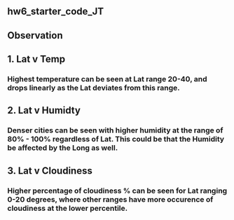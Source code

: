 ## hw6_starter_code_JT

## Observation
## 1. Lat v Temp
### Highest temperature can be seen at Lat range 20-40, and drops linearly as the Lat deviates from this range. 


## 2. Lat v Humidty
### Denser cities can be seen with higher humidity at the range of 80% - 100% regardless of Lat. This could be that the Humidity be affected by the Long as well.

## 3. Lat v Cloudiness
### Higher percentage of cloudiness % can be seen for Lat ranging 0-20 degrees, where other ranges have more occurence of cloudiness at the lower percentile.
